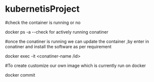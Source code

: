 # kubernetisProject

#check the container is running or no

docker ps -a  --check for actively running conatiner

#once the conatiner is running we can update the container ,by enter in conatiner and install the software as per requirement 

docker exec -it <conatiner-name /id> 

#To create customize our own image which is currently run on docker

docker commit <conatiner-name> <customize-own-name>

